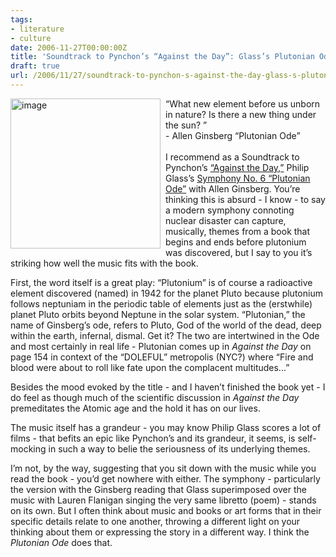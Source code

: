 ```yaml
---
tags:
- literature
- culture
date: 2006-11-27T00:00:00Z
title: 'Soundtrack to Pynchon’s “Against the Day”: Glass’s Plutonian Ode with Allen' 
draft: true
url: /2006/11/27/soundtrack-to-pynchon-s-against-the-day-glass-s-plutonian-ode-with-allen/
---
```


<p><a href="http://www.amazon.com/gp/redirect.html%3FASIN=B000BRF9T4%26tag=bookenompolic-20%26lcode=xm2%26cID=2025%26ccmID=165953%26location=/o/ASIN/B000BRF9T4%253FSubscriptionId=02ZH6J1W0649DTNS6002" title="Symphony No. 6, Plutonian Ode"><img src="/images/uploads/plutonianode.jpg" style="border: 0;float:left;padding:0 8px 0 0" alt="image" width="240" height="240" /></a> &#8220;What new element before us unborn in nature? Is there a new thing under the sun? &#8221;<br /> - Allen Ginsberg &#8220;Plutonian Ode&#8221;<br />
<br />
I recommend as a Soundtrack to Pynchon&#8217;s <a href="http://www.amazon.com/gp/redirect.html%3FASIN=159420120X%26tag=bookenompolic-20%26lcode=xm2%26cID=2025%26ccmID=165953%26location=/o/ASIN/159420120X%253FSubscriptionId=02ZH6J1W0649DTNS6002" title="Against the Day">&#8220;Against the Day,&#8221;</a> Philip Glass&#8217;s <a href="http://www.amazon.com/gp/redirect.html%3FASIN=B000BRF9T4%26tag=bookenompolic-20%26lcode=xm2%26cID=2025%26ccmID=165953%26location=/o/ASIN/B000BRF9T4%253FSubscriptionId=02ZH6J1W0649DTNS6002" title="Symphony No. 6, Plutonian Ode">Symphony No. 6 &#8220;Plutonian Ode&#8221;</a> with Allen Ginsberg. You&#8217;re thinking this is absurd - I know - to say a modern symphony connoting nuclear disaster can capture, musically, themes from a book that begins and ends before plutonium was discovered, but I say to you it&#8217;s striking how well the music fits with the book.
</p>
<p>
First, the word itself is a great play: &#8220;Plutonium&#8221; is of course a radioactive element discovered (named) in 1942 for the planet Pluto because plutonium follows neptuniam in the periodic table of elements just as the (erstwhile) planet Pluto orbits beyond Neptune in the solar system. &#8220;Plutonian,&#8221; the name of Ginsberg&#8217;s ode, refers to Pluto, God of the world of the dead, deep within the earth, infernal, dismal. Get it? The two are intertwined in the Ode and most certainly in real life - Plutonian comes up in <i>Against the Day</i> on page 154 in context of the &#8220;DOLEFUL&#8221; metropolis (NYC?) where &#8220;Fire and blood were about to roll like fate upon the complacent multitudes...&#8221;
</p>
<p>
Besides the mood evoked by the title - and I haven&#8217;t finished the book yet - I do feel as though much of the scientific discussion in <em>Against the Day</em> premeditates the Atomic age and the hold it has on our lives.
</p>
<p>
The music itself has a grandeur - you may know Philip Glass scores a lot of films - that befits an epic like Pynchon&#8217;s and its grandeur, it seems, is self-mocking in such a way to belie the seriousness of its underlying themes.
</p>
<p>
I&#8217;m not, by the way, suggesting that you sit down with the music while you read the book - you&#8217;d get nowhere with either. The symphony - particularly the version with the Ginsberg reading that Glass superimposed over the music with Lauren Flanigan singing the very same libretto (poem) - stands on its own. But I often think about music and books or art forms that in their specific details relate to one another, throwing a different light on your thinking about them or expressing the story in a different way. I think the <em>Plutonian Ode</em> does that.
</p>


